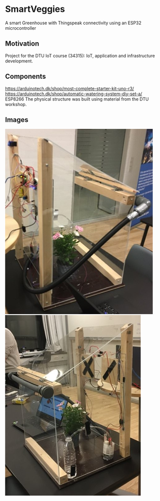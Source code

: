 # SmartVeggies
A smart Greenhouse with Thingspeak connectivity using an ESP32 microcontroller

## Motivation
Project for the DTU IoT course (34315): IoT, application and infrastructure development.

## Components
https://arduinotech.dk/shop/most-complete-starter-kit-uno-r3/
https://arduinotech.dk/shop/automatic-watering-system-diy-set-a/
ESP8266
The physical structure was built using material from the DTU workshop.

## Images
![greenhouse_1](Img/greenhouse_1.jpg)
![greenhouse_2](Img/greenhouse_2.jpg)